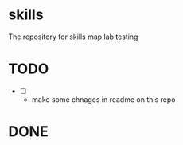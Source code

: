 # skills
The repository for skills map lab testing

# TODO 
- [ ] - make some chnages in readme on this repo 

# DONE
